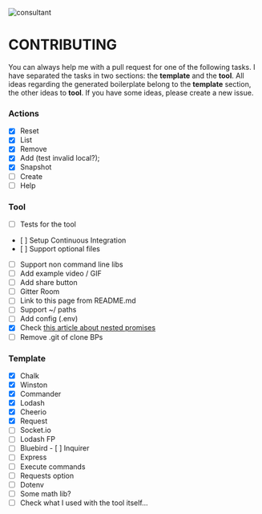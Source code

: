 ![consultant](http://i.imgur.com/phhV1uY.png)

# CONTRIBUTING

You can always help me with a pull request for one of the following tasks. I have separated the tasks in two sections: the **template** and the **tool**. All ideas regarding the generated boilerplate belong to the **template** section, the other ideas to **tool**. If you have some ideas, please create a new issue.

### Actions
- [x] Reset
- [x] List
- [x] Remove
- [x] Add (test invalid local?);
- [x] Snapshot
- [ ] Create
- [ ] Help

### Tool
- [ ] Tests for the tool
- [ ] Setup Continuous Integration
- [ ] Support optional files
- [ ] Support non command line libs
- [ ] Add example video / GIF
- [ ] Add share button
- [ ] Gitter Room
- [ ] Link to this page from README.md
- [ ] Support ~/ paths
- [ ] Add config (.env)
- [x] Check [this article about nested promises](https://github.com/sindresorhus/promise-fun#how-can-i-reduce-nesting)
- [ ] Remove .git of clone BPs

### Template
- [x] Chalk
- [x] Winston
- [x] Commander
- [x] Lodash
- [x] Cheerio
- [x] Request
- [ ] Socket.io
- [ ] Lodash FP
- [ ] Bluebird
- [ ] Inquirer
- [ ] Express
- [ ] Execute commands
- [ ] Requests option
- [ ] Dotenv
- [ ] Some math lib?
- [ ] Check what I used with the tool itself...
